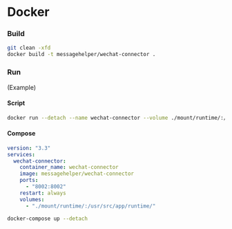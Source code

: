 # Docker

### Build

``` sh
git clean -xfd
docker build -t messagehelper/wechat-connector .
```

### Run

(Example)

#### Script

``` sh
docker run --detach --name wechat-connector --volume ./mount/runtime/:/usr/src/app/runtime/ --publish 8002:8002 --restart on-failure messagehelper/wechat-connector
```

#### Compose

``` yaml
version: "3.3"
services:
  wechat-connector:
    container_name: wechat-connector
    image: messagehelper/wechat-connector
    ports:
      - "8002:8002"
    restart: always
    volumes:
      - "./mount/runtime/:/usr/src/app/runtime/"
```

``` sh
docker-compose up --detach
```

